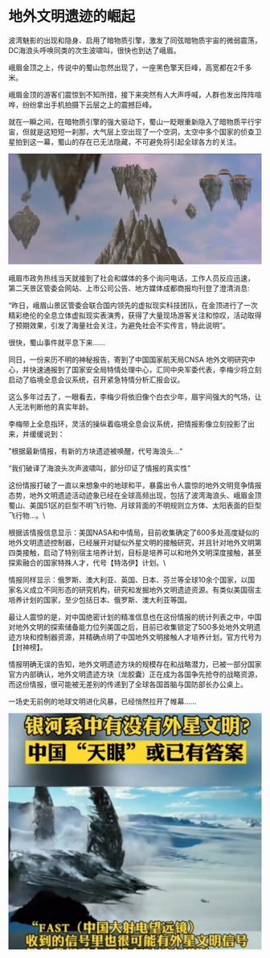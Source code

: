 # 地外文明遗迹的崛起

波湾魅影的出现和隐身、启用了暗物质引擎，激发了同弦暗物质宇宙的微弱震荡，DC海浪头呼唤同类的次生波啸叫，很快也到达了峨眉。

峨眉金顶之上，传说中的蜀山忽然出现了，一座黑色擎天巨峰，高宽都在2千多米。

峨眉金顶的游客们震惊到不知所措，接下来突然有人大声呼喊，人群也发出阵阵喧哗，纷纷拿出手机拍摄下云层之上的震撼巨峰。

就在一瞬之间，在暗物质引擎的强大驱动下，蜀山一眨眼重新隐入了暗物质平行宇宙，但就是这短短一刹那，大气层上空出现了一个空洞，太空中多个国家的侦查卫星拍到这一幕，蜀山的存在已无法隐藏，不可避免将引起全球各方的关注。

![](../.gitbook/assets/1000.jpeg)

峨眉市政务热线当天就接到了社会和媒体的多个询问电话，工作人员反应迅速， 第二天景区管委会网站、上市公司公告、地方媒体成都商报均刊登了澄清消息:

“昨日，峨眉山景区管委会联合国内领先的虚拟现实科技团队，在金顶进行了一次精彩绝伦的全息立体虚拟现实表演秀，获得了大量现场游客关注和惊叹，活动取得了预期效果，引发了海量社会关注，为避免社会不实传言，特此说明”。

很快，蜀山事件就平息下来......

同日，一份来历不明的神秘报告，寄到了中国国家航天局CNSA 地外文明研究中心，并快速通报到了国家安全局特情处理中心，汇同中央军委代表，李梅少将立刻启动了临境全息会议系统，召开紧急特情分析汇报会议。

这么多年过去了，一眼看去，李梅少将依旧像个白衣少年，眉宇间强大的气场，让人无法判断他的真实年龄。

李梅带上全息指环，灵活的操纵着临境全息会议系统，把情报影像立刻投影了出来，并缓缓说到：

”根据最新情报，有新的方块遗迹被唤醒，代号海浪头...“

“我们破译了海浪头次声波啸叫，部分印证了情报的真实性”

这份情报打破了一直以来想象中的地球和平，暴露出令人震惊的地外文明竞争情报态势，地外文明遗迹活动迹象已经在全球高频出现，包括了波湾海浪头、峨眉金顶蜀山、美国51区的巨型不明飞行物、月球背面的不明规则立方体、太阳表面的巨型飞行物...。\


根据该情报信息显示：美国NASA和中情局，目前收集确定了600多处高度疑似的地外文明遗迹控制器，已经展开对疑似外星文明的接触研究，并且针对地外文明第四类接触，启动了特别宿主培养计划，目标是培养可以和地外文明深度接触，甚至探索融合的国家特殊人才，代号【特洛伊】计划。\


情报同样显示：俄罗斯、澳大利亚、英国、日本、芬兰等全球10余个国家，以国家名义成立不同形态的研究机构，研究和发掘地外文明遗迹资源。有类似美国宿主培养计划的国家，至少包括日本、俄罗斯、澳大利亚等国。



最让人震惊的是，对中国绝密计划的精准信息也在这份情报的统计列表之中，中国对地外文明的探索储备能力位列美国之后，目前已收集锁定了500多处地外文明遗迹方块和控制器资源，并精确点明了中国地外文明接触人才培养计划，官方代号为【封神榜】。



情报明确无误的告知，地外文明遗迹方块的规模存在和战略潜力，已被一部分国家官方内部确认，地外文明遗迹方块（龙胶囊）正在成为各国争先抢夺的战略资源，而这份情报，很可能被无差别的传递到了全球各国首脑与国防部长办公桌上。



一场史无前例的地球文明进化风暴，已经悄然拉开了帷幕......



![](<../.gitbook/assets/截屏2022-02-05 下午5.46.17.png>)

